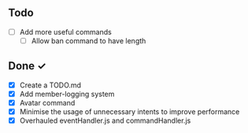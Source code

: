 ## Todo

- [ ] Add more useful commands
  - [ ] Allow ban command to have length

## Done ✓

- [x] Create a TODO.md
- [x] Add member-logging system
- [x] Avatar command
- [x] Minimise the usage of unnecessary intents to improve performance
- [x] Overhauled eventHandler.js and commandHandler.js
